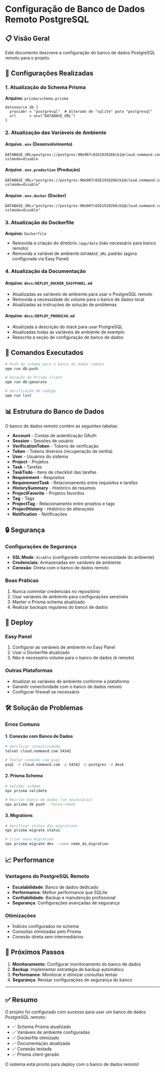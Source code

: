 # Configuração de Banco de Dados Remoto PostgreSQL

## 📋 Visão Geral

Este documento descreve a configuração do banco de dados PostgreSQL remoto para o projeto.

## 🔧 Configurações Realizadas

### 1. Atualização do Schema Prisma

**Arquivo:** `prisma/schema.prisma`

```prisma
datasource db {
  provider = "postgresql"  # Alterado de "sqlite" para "postgresql"
  url      = env("DATABASE_URL")
}
```

### 2. Atualização das Variáveis de Ambiente

#### Arquivo `.env` (Desenvolvimento)
```env
DATABASE_URL=postgres://postgres:90e907c02b1910266cb1@cloud.nommand.com:54342/desk?sslmode=disable
```

#### Arquivo `.env.production` (Produção)
```env
DATABASE_URL="postgres://postgres:90e907c02b1910266cb1@cloud.nommand.com:54342/desk?sslmode=disable"
```

#### Arquivo `.env.docker` (Docker)
```env
DATABASE_URL="postgres://postgres:90e907c02b1910266cb1@cloud.nommand.com:54342/desk?sslmode=disable"
```

### 3. Atualização do Dockerfile

**Arquivo:** `Dockerfile`

- Removida a criação do diretório `/app/data` (não necessário para banco remoto)
- Removida a variável de ambiente `DATABASE_URL` padrão (agora configurada via Easy Panel)

### 4. Atualização da Documentação

#### Arquivo: `docs/DEPLOY_DOCKER_EASYPANEL.md`
- Atualizadas as variáveis de ambiente para usar o PostgreSQL remoto
- Removida a necessidade do volume para o banco de dados local
- Atualizadas as instruções de solução de problemas

#### Arquivo: `docs/DEPLOY_PRODUCAO.md`
- Atualizada a descrição do stack para usar PostgreSQL
- Atualizadas todas as variáveis de ambiente de exemplo
- Reescrita a seção de configuração de banco de dados

## 🚀 Comandos Executados

```bash
# Push do schema para o banco de dados remoto
npm run db:push

# Geração do Prisma client
npm run db:generate

# Verificação de código
npm run lint
```

## 📊 Estrutura do Banco de Dados

O banco de dados remoto contém as seguintes tabelas:

- **Account** - Contas de autenticação OAuth
- **Session** - Sessões de usuário
- **VerificationToken** - Tokens de verificação
- **Token** - Tokens diversos (recuperação de senha)
- **User** - Usuários do sistema
- **Project** - Projetos
- **Task** - Tarefas
- **TaskTodo** - Itens de checklist das tarefas
- **Requirement** - Requisitos
- **RequirementTask** - Relacionamento entre requisitos e tarefas
- **HistorySummary** - Histórico de resumos
- **ProjectFavorite** - Projetos favoritos
- **Tag** - Tags
- **ProjectTag** - Relacionamento entre projetos e tags
- **ProjectHistory** - Histórico de alterações
- **Notification** - Notificações

## 🔒 Segurança

### Configurações de Segurança
- **SSL Mode**: `disable` (configurado conforme necessidade do ambiente)
- **Credenciais**: Armazenadas em variáveis de ambiente
- **Conexão**: Direta com o banco de dados remoto

### Boas Práticas
1. Nunca commitar credenciais no repositório
2. Usar variáveis de ambiente para configurações sensíveis
3. Manter o Prisma schema atualizado
4. Realizar backups regulares do banco de dados

## 🚀 Deploy

### Easy Panel
1. Configurar as variáveis de ambiente no Easy Panel
2. Usar o Dockerfile atualizado
3. Não é necessário volume para o banco de dados (é remoto)

### Outras Plataformas
- Atualizar as variáveis de ambiente conforme a plataforma
- Garantir conectividade com o banco de dados remoto
- Configurar firewall se necessário

## 🛠️ Solução de Problemas

### Erros Comuns

#### 1. Conexão com Banco de Dados
```bash
# Verificar conectividade
telnet cloud.nommand.com 54342

# Testar conexão com psql
psql -h cloud.nommand.com -p 54342 -U postgres -d desk
```

#### 2. Prisma Schema
```bash
# Validar schema
npx prisma validate

# Recriar banco de dados (se necessário)
npx prisma db push --force-reset
```

#### 3. Migrations
```bash
# Verificar status das migrations
npx prisma migrate status

# Criar nova migration
npx prisma migrate dev --name nome_da_migration
```

## 📈 Performance

### Vantagens do PostgreSQL Remoto
- **Escalabilidade**: Banco de dados dedicado
- **Performance**: Melhor performance que SQLite
- **Confiabilidade**: Backup e manutenção profissional
- **Segurança**: Configurações avançadas de segurança

### Otimizações
- Índices configurados no schema
- Consultas otimizadas pelo Prisma
- Conexão direta sem intermediários

## 🔮 Próximos Passos

1. **Monitoramento**: Configurar monitoramento do banco de dados
2. **Backup**: Implementar estratégia de backup automático
3. **Performance**: Monitorar e otimizar consultas lentas
4. **Segurança**: Revisar configurações de segurança do banco

---

## ✅ Resumo

O projeto foi configurado com sucesso para usar um banco de dados PostgreSQL remoto:

- ✅ Schema Prisma atualizado
- ✅ Variáveis de ambiente configuradas
- ✅ Dockerfile otimizado
- ✅ Documentação atualizada
- ✅ Conexão testada
- ✅ Prisma client gerado

O sistema está pronto para deploy com o banco de dados remoto!